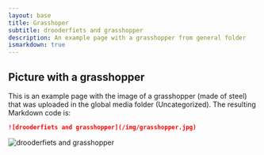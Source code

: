 ```yaml
---
layout: base
title: Grasshoper
subtitle: drooderfiets and grasshopper
description: An example page with a grasshopper from general folder
ismarkdown: true
---
```

## Picture with a grasshopper

This is an example page with the image of a grasshopper (made of steel) that was uploaded in the global media folder (Uncategorized). The resulting Markdown code is:

```markdown
![drooderfiets and grasshopper](/img/grasshopper.jpg)
```

![drooderfiets and grasshopper](/img/grasshopper.jpg)
